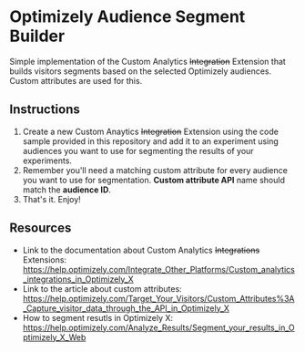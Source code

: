 # Optimizely Audience Segment Builder
Simple implementation of the Custom Analytics ~~Integration~~ Extension that builds visitors segments based on the selected Optimizely audiences. Custom attributes are used for this.

## Instructions

1. Create a new Custom Anaytics ~~Integration~~ Extension using the code sample provided in this repository and add it to an experiment using audiences you want to use for segmenting the results of your experiments.
2. Remember you'll need a matching custom attribute for every audience you want to use for segmentation. **Custom attribute API** name should match the **audience ID**.
3. That's it. Enjoy!

## Resources

* Link to the documentation about Custom Analytics ~~Integrations~~ Extensions: https://help.optimizely.com/Integrate_Other_Platforms/Custom_analytics_integrations_in_Optimizely_X
* Link to the article about custom attributes: https://help.optimizely.com/Target_Your_Visitors/Custom_Attributes%3A_Capture_visitor_data_through_the_API_in_Optimizely_X
* How to segment resutls in Optimizely X: https://help.optimizely.com/Analyze_Results/Segment_your_results_in_Optimizely_X_Web
